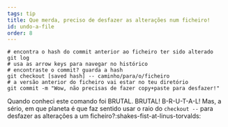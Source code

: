 ```yaml
---
tags: tip
title: Que merda, preciso de desfazer as alterações num ficheiro!
id: undo-a-file
order: 8
---
```


```git
# encontra o hash do commit anterior ao ficheiro ter sido alterado
git log
# usa as arrow keys para navegar no histórico
# encontraste o commit? guarda a hash
git checkout [saved hash] -- caminho/para/o/ficheiro
# a versão anterior do ficheiro vai estar no teu diretório
git commit -m "Wow, não precisas de fazer copy+paste para desfazer!"
```

Quando conheci este comando foi BRUTAL. BRUTAL! B-R-U-T-A-L! Mas, a sério, em que planeta é que faz sentido usar o raio do `checkout --` para desfazer as alterações a um ficheiro?:shakes-fist-at-linus-torvalds: